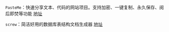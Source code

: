 `PasteMe`：快速分享文本、代码的网站项目。支持加密、一键复制、永久保存、阅后即焚等功能 [地址](https://github.com/LucienShui/PasteMe)

`screw`：简洁好用的数据库表结构文档生成器 [地址](https://github.com/pingfangushi/screw)
